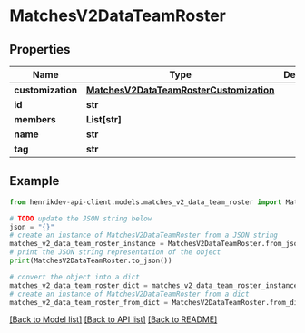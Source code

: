 # MatchesV2DataTeamRoster


## Properties

Name | Type | Description | Notes
------------ | ------------- | ------------- | -------------
**customization** | [**MatchesV2DataTeamRosterCustomization**](MatchesV2DataTeamRosterCustomization.md) |  | 
**id** | **str** |  | 
**members** | **List[str]** |  | 
**name** | **str** |  | 
**tag** | **str** |  | 

## Example

```python
from henrikdev-api-client.models.matches_v2_data_team_roster import MatchesV2DataTeamRoster

# TODO update the JSON string below
json = "{}"
# create an instance of MatchesV2DataTeamRoster from a JSON string
matches_v2_data_team_roster_instance = MatchesV2DataTeamRoster.from_json(json)
# print the JSON string representation of the object
print(MatchesV2DataTeamRoster.to_json())

# convert the object into a dict
matches_v2_data_team_roster_dict = matches_v2_data_team_roster_instance.to_dict()
# create an instance of MatchesV2DataTeamRoster from a dict
matches_v2_data_team_roster_from_dict = MatchesV2DataTeamRoster.from_dict(matches_v2_data_team_roster_dict)
```
[[Back to Model list]](../README.md#documentation-for-models) [[Back to API list]](../README.md#documentation-for-api-endpoints) [[Back to README]](../README.md)


